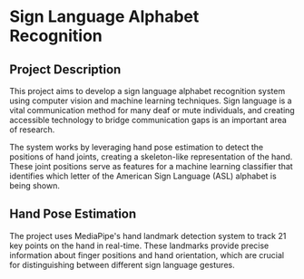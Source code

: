 # Sign Language Alphabet Recognition

## Project Description

This project aims to develop a sign language alphabet recognition system using computer vision and machine learning techniques. Sign language is a vital communication method for many deaf or mute individuals, and creating accessible technology to bridge communication gaps is an important area of research.

The system works by leveraging hand pose estimation to detect the positions of hand joints, creating a skeleton-like representation of the hand. These joint positions serve as features for a machine learning classifier that identifies which letter of the American Sign Language (ASL) alphabet is being shown.

## Hand Pose Estimation
The project uses MediaPipe's hand landmark detection system to track 21 key points on the hand in real-time. These landmarks provide precise information about finger positions and hand orientation, which are crucial for distinguishing between different sign language gestures.
